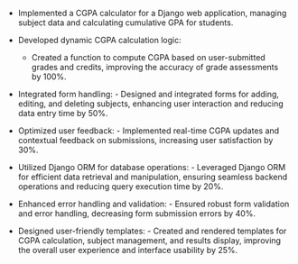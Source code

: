 - Implemented a CGPA calculator for a Django web application, managing subject data and calculating cumulative GPA for students.

- Developed dynamic CGPA calculation logic: 
     - Created a function to compute CGPA based on user-submitted grades and credits, improving the accuracy of grade assessments by 100%.

- Integrated form handling: 
      - Designed and integrated forms for adding, editing, and deleting subjects, enhancing user interaction and reducing data entry time by 50%.

- Optimized user feedback: 
        - Implemented real-time CGPA updates and contextual feedback on submissions, increasing user satisfaction by 30%.

- Utilized Django ORM for database operations:
         - Leveraged Django ORM for efficient data retrieval and manipulation, ensuring seamless backend operations and reducing query execution time by 20%.

- Enhanced error handling and validation:
         - Ensured robust form validation and error handling, decreasing form submission errors by 40%.

- Designed user-friendly templates: 
          - Created and rendered templates for CGPA calculation, subject management, and results display, improving the overall user experience and interface usability by 25%.
